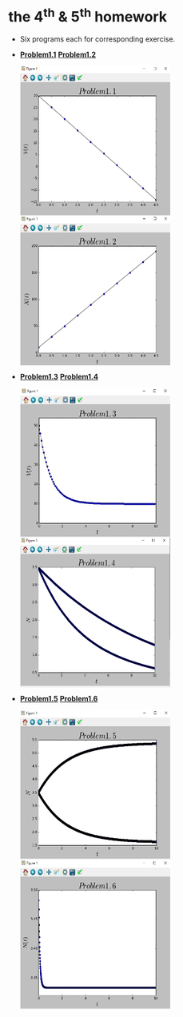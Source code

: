 
# the 4<sup>th</sup> & 5<sup>th</sup> homework

- Six programs each for corresponding exercise.

-   [**Problem1.1**](code/problem1.1.py)
    [**Problem1.2**](code/problem1.2.py)

    <img src="img/1.png" width = "300" height = "300" alt="Problem1.1" align=center />
    <img src="img/2.png" width = "300" height = "300" alt="Problem1.2" align=center />
    
-   [**Problem1.3**](code/problem1.3.py)
    [**Problem1.4**](code/problem1.4.py)

    <img src="img/3.png" width = "300" height = "300" alt="Problem1.3" align=center />
    <img src="img/4.png" width = "300" height = "300" alt="Problem1.4" align=center />



-   [**Problem1.5**](code/problem1.5.py)
    [**Problem1.6**](code/problem1.6.py)
    
    <img src="img/5.png" width = "300" height = "300" alt="Problem1.5" align=center />
    <img src="img/6.png" width = "300" height = "300" alt="Problem1.6" align=center />





